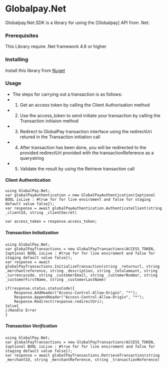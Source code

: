 # Globalpay.Net

Globalpay.Net.SDK is a library for using the [Globalpay] API from .Net.


### Prerequisites

 This Library require .Net framework 4.6 or higher



### Installing
 Install this library from [Nuget](https://www.nuget.org/packages/Globalpay.Net.SDK)

### Usage
*    The steps for carrying out a transaction is as follows:
*    1. Get an access token by calling the Client Authorisation method
*    2. Use the access_token to send initiate your transaction by calling the Transaction initiaion method
*    3. Redirect to GlobalPay transaction interface using the redirectUri retured in the Transaction initiation call
*    4. After transaction has been done, you will be redirected to the provided redirectUrl provided with the transactionReference as a querystring
*    5. Validate the result by using the Retrieve transaction call


#### Client Authentication
    using GlobalPay.Net;
    var globalPayAuthentication = new GlobalPayAuthentication({optional BOOL isLive : #true for for live enviroment and false for staging default value false});
    var response = await globalPayAuthentication.AuthenticateClient(string _clientId, string _clientSecret)

    var access_token = response.access_token;


##### Transaction Initialization
    using GlobalPay.Net;
    var globalPayTransactions = new GlobalPayTransactions(ACCESS_TOKEN, {optional BOOL isLive : #true for for live enviroment and false for staging default value false});
    var response = await globalPayTransactions.InitializeTransaction(string _returnurl, string _merchantreference, string _description, string _totalamount, string _currencycode, string _customerEmail, string _customerNumber, string _customerFirstName, string _customerLastName)

    if(response.status.statusCode){
        Response.AddHeader("Access-Control-Allow-Origin", "*");
        Response.AppendHeader("Access-Control-Allow-Origin", "*");
		Response.Redirect(response.redirectUri);
    }else{
	//Handle Error
	}

##### Transaction Verification
    using GlobalPay.Net;
    var globalPayTransactions = new GlobalPayTransactions(ACCESS_TOKEN, {optional BOOL isLive : #true for for live enviroment and false for staging default value false});
    var response = await globalPayTransactions.RetrieveTransaction(string _merchantId, string _merchantReference, string _transactionReference)

